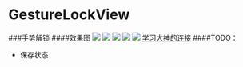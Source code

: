 # GestureLockView
###手势解锁
####效果图
![](https://github.com/zyyoona7/GestureLockView/blob/master/images/Gif_20160105_175151.gif)
![](https://github.com/zyyoona7/GestureLockView/blob/master/images/Gif_20160105_175249.gif)
![](https://github.com/zyyoona7/GestureLockView/blob/master/images/Gif_20160105_175319.gif)
![](https://github.com/zyyoona7/GestureLockView/blob/master/images/Gif_20160105_175351.gif)
![](https://github.com/zyyoona7/GestureLockView/blob/master/images/Gif_20160105_175419.gif)
[学习大神的连接](http://blog.csdn.net/lmj623565791/article/details/36236113)
####TODO：<br>
  * 保存状态
